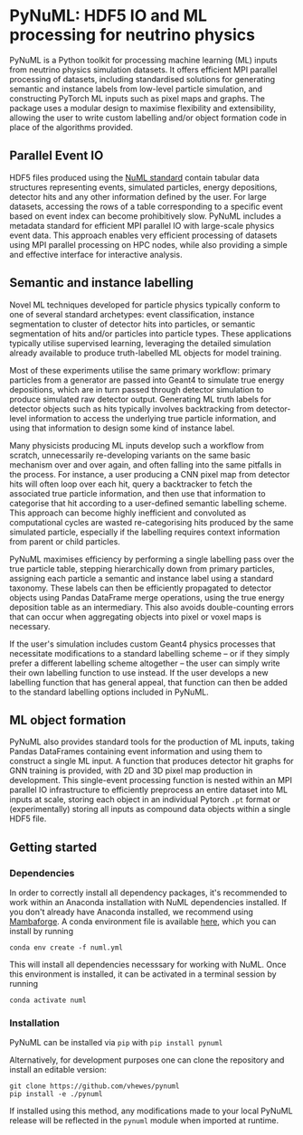 # PyNuML: HDF5 IO and ML processing for neutrino physics

PyNuML is a Python toolkit for processing machine learning (ML) inputs from neutrino physics simulation datasets. It offers efficient MPI parallel processing of datasets, including standardised solutions for generating semantic and instance labels from low-level particle simulation, and constructing PyTorch ML inputs such as pixel maps and graphs. The package uses a modular design to maximise flexibility and extensibility, allowing the user to write custom labelling and/or object formation code in place of the algorithms provided.

## Parallel Event IO

HDF5 files produced using the [NuML standard](https://github.com/vhewes/numl) contain tabular data structures representing events, simulated particles, energy depositions, detector hits and any other information defined by the user. For large datasets, accessing the rows of a table corresponding to a specific event based on event index can become prohibitively slow. PyNuML includes a metadata standard for efficient MPI parallel IO with large-scale physics event data. This approach enables very efficient processing of datasets using MPI parallel processing on HPC nodes, while also providing a simple and effective interface for interactive analysis.

## Semantic and instance labelling

Novel ML techniques developed for particle physics typically conform to one of several standard archetypes: event classification, instance segmentation to cluster of detector hits into particles, or semantic segmentation of hits and/or particles into particle types. These applications typically utilise supervised learning, leveraging the detailed simulation already available to produce truth-labelled ML objects for model training.

Most of these experiments utilise the same primary workflow: primary particles from a generator are passed into Geant4 to simulate true energy depositions, which are in turn passed through detector simulation to produce simulated raw detector output. Generating ML truth labels for detector objects such as hits typically involves backtracking from detector-level information to access the underlying true particle information, and using that information to design some kind of instance label.

Many physicists producing ML inputs develop such a workflow from scratch, unnecessarily re-developing variants on the same basic mechanism over and over again, and often falling into the same pitfalls in the process. For instance, a user producing a CNN pixel map from detector hits will often loop over each hit, query a backtracker to fetch the associated true particle information, and then use that information to categorise that hit according to a user-defined semantic labelling scheme. This approach can become highly inefficient and convoluted as computational cycles are wasted re-categorising hits produced by the same simulated particle, especially if the labelling requires context information from parent or child particles.

PyNuML maximises efficiency by performing a single labelling pass over the true particle table, stepping hierarchically down from primary particles, assigning each particle a semantic and instance label using a standard taxonomy. These labels can then be efficiently propagated to detector objects using Pandas DataFrame merge operations, using the true energy deposition table as an intermediary. This also avoids double-counting errors that can occur when aggregating objects into pixel or voxel maps is necessary.

If the user's simulation includes custom Geant4 physics processes that necessitate modifications to a standard labelling scheme – or if they simply prefer a different labelling scheme altogether – the user can simply write their own labelling function to use instead. If the user develops a new labelling function that has general appeal, that function can then be added to the standard labelling options included in PyNuML.

## ML object formation

PyNuML also provides standard tools for the production of ML inputs, taking Pandas DataFrames containing event information and using them to construct a single ML input. A function that produces detector hit graphs for GNN training is provided, with 2D and 3D pixel map production in development. This single-event processing function is nested within an MPI parallel IO infrastructure to efficiently preprocess an entire dataset into ML inputs at scale, storing each object in an individual Pytorch `.pt` format or (experimentally) storing all inputs as compound data objects within a single HDF5 file.

## Getting started

### Dependencies

In order to correctly install all dependency packages, it's recommended to work within an Anaconda installation with NuML dependencies installed. If you don't already have Anaconda installed, we recommend using [Mambaforge](https://github.com/conda-forge/miniforge). A conda environment file is available [here](https://raw.githubusercontent.com/vhewes/numl-docker/main/numl.yml), which you can install by running
```
conda env create -f numl.yml
```
This will install all dependencies necesssary for working with NuML. Once this environment is installed, it can be activated in a terminal session by running
```
conda activate numl
```

### Installation

PyNuML can be installed via `pip` with
```pip install pynuml```

Alternatively, for development purposes one can clone the repository and install an editable version:

```
git clone https://github.com/vhewes/pynuml
pip install -e ./pynuml
```

If installed using this method, any modifications made to your local PyNuML release will be reflected in the `pynuml` module when imported at runtime.
